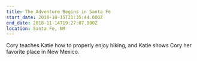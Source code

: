```yaml
---
title: The Adventure Begins in Santa Fe
start_date: 2018-10-15T21:35:44.000Z
end_date: 2018-11-14T19:27:07.000Z
location: Santa Fe, NM
---
```

Cory teaches Katie how to properly enjoy hiking, and Katie shows Cory her favorite place in New Mexico. 
